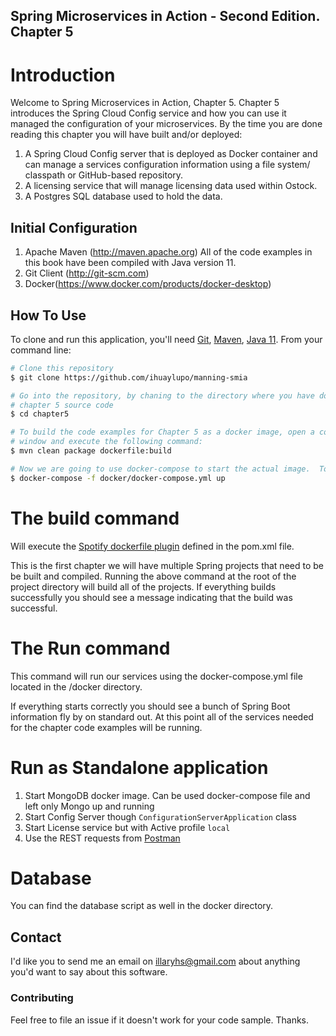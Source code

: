 ## Spring Microservices in Action - Second Edition. Chapter 5

# Introduction
Welcome to Spring Microservices in Action, Chapter 5.  Chapter 5 introduces the Spring Cloud Config service and how you can use it managed the configuration of your microservices.  By the time you are done reading this chapter you will have built and/or deployed:

1.  A Spring Cloud Config server that is deployed as Docker container and can manage a services configuration information using a file system/ classpath or GitHub-based repository.
2.  A licensing service that will manage licensing data used within Ostock.
3.  A Postgres SQL database used to hold the data.

## Initial Configuration
1.	Apache Maven (http://maven.apache.org)  All of the code examples in this book have been compiled with Java version 11.
2.	Git Client (http://git-scm.com)
3.  Docker(https://www.docker.com/products/docker-desktop)

## How To Use

To clone and run this application, you'll need [Git](https://git-scm.com), [Maven](https://maven.apache.org/), [Java 11](https://www.oracle.com/technetwork/java/javase/downloads/jdk11-downloads-5066655.html). From your command line:

```bash
# Clone this repository
$ git clone https://github.com/ihuaylupo/manning-smia

# Go into the repository, by chaning to the directory where you have downloaded the 
# chapter 5 source code
$ cd chapter5

# To build the code examples for Chapter 5 as a docker image, open a command-line 
# window and execute the following command:
$ mvn clean package dockerfile:build

# Now we are going to use docker-compose to start the actual image.  To start the docker image, stay in the directory containing  your chapter 5 source code and  Run the following command: 
$ docker-compose -f docker/docker-compose.yml up
```

# The build command

Will execute the [Spotify dockerfile plugin](https://github.com/spotify/dockerfile-maven) defined in the pom.xml file.  

This is the first chapter we will have multiple Spring projects that need to be be built and compiled.  Running the above command at the root of the project directory will build all of the projects.  If everything builds successfully you should see a message indicating that the build was successful.

# The Run command

This command will run our services using the docker-compose.yml file located in the /docker directory. 

If everything starts correctly you should see a bunch of Spring Boot information fly by on standard out.  At this point all of the services needed for the chapter code examples will be running.

# Run as Standalone application
1. Start MongoDB docker image. Can be used docker-compose file and left only Mongo up and running 
2. Start Config Server though `ConfigurationServerApplication` class
3. Start License service but with Active profile `local`
4. Use the REST requests from [Postman](Postman)

# Database
You can find the database script as well in the docker directory.

## Contact

I'd like you to send me an email on <illaryhs@gmail.com> about anything you'd want to say about this software.

### Contributing
Feel free to file an issue if it doesn't work for your code sample. Thanks.
